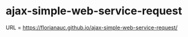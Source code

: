 # ajax-simple-web-service-request
URL = https://florianauc.github.io/ajax-simple-web-service-request/
